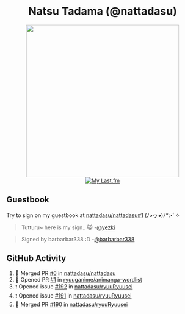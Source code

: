 <div align="center">

# Natsu Tadama (@nattadasu)

[<img width="400" src="https://spotify.nattadeploy.my.id/api?theme=dark&scan=true">](https://open.spotify.com/user/nattadasu)<br>
[![My Last.fm](https://lastfm.nattadeploy.my.id/api?user=nattadasu&loved=true)](https://www.last.fm/user/nattadasu)
</div>

## Guestbook

Try to sign on my guestbook at [nattadasu/nattadasu#1](https://github.com/nattadasu/nattadasu/issues/1) (ﾉ◕ヮ◕)ﾉ\*:･ﾟ✧

<!--START:guestbook-->
> Tutturu~  here is my sign.. :smiley_cat: 
> -[@yezki](https://github.com/yezki)

> Signed by barbarbar338 :D
> -[@barbarbar338](https://github.com/barbarbar338)
<!--END:guestbook-->

## GitHub Activity
<!--START_SECTION:activity-->
1. 🎉 Merged PR [#6](https://github.com/nattadasu/nattadasu/pull/6) in [nattadasu/nattadasu](https://github.com/nattadasu/nattadasu)
2. 💪 Opened PR [#1](https://github.com/ryuuganime/animanga-wordlist/pull/1) in [ryuuganime/animanga-wordlist](https://github.com/ryuuganime/animanga-wordlist)
3. ❗ Opened issue [#192](https://github.com/nattadasu/ryuuRyuusei/issues/192) in [nattadasu/ryuuRyuusei](https://github.com/nattadasu/ryuuRyuusei)
4. ❗ Opened issue [#191](https://github.com/nattadasu/ryuuRyuusei/issues/191) in [nattadasu/ryuuRyuusei](https://github.com/nattadasu/ryuuRyuusei)
5. 🎉 Merged PR [#190](https://github.com/nattadasu/ryuuRyuusei/pull/190) in [nattadasu/ryuuRyuusei](https://github.com/nattadasu/ryuuRyuusei)
<!--END_SECTION:activity-->
